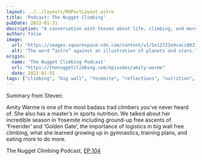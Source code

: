 ```yaml
---
layout: ../../layouts/MdPostLayout.astro
title: 'Podcast: The Nugget Climbing'
pubDate: 2022-01-31
description: "A conversation with Steven about life, climbing, and more"
author: false
image: 
  url: "https://images.squarespace-cdn.com/content/v1/5e12721e9cacc8033cd889f6/34eeccbb-34c1-4c97-ac10-ea96e2fdcfd4/--Episode+Cover.png"
  alt: "The word “astro” against an illustration of planets and stars."
origin: 
  name: 'The Nugget Climbing Podcast'
  url: "https://thenuggetclimbing.com/episodes/amity-warme"
  date: 2022-01-31
tags: ["climbing", "big wall", "Yosemite", "reflections", "nutrition", "podcast"]
---
```


Summary from Steven:

Amity Warme is one of the most badass trad climbers you’ve never heard of. She also has a master’s in sports nutrition. We talked about her incredible season in Yosemite including ground-up free ascents of ‘Freerider’ and ‘Golden Gate’, the importance of logistics in big wall free climbing, what she learned growing up in gymnastics, training plans, and eating more to do more.

The Nugget Climbing Podcast, [EP 104](https://thenuggetclimbing.com/episodes/amity-warme)
